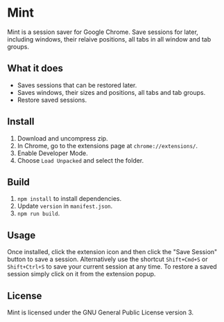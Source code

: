 # Mint

Mint is a session saver for Google Chrome. Save sessions for later, including windows, their relaive positions, all tabs in all window and tab groups.

## What it does

- Saves sessions that can be restored later.
- Saves windows, their sizes and positions, all tabs and tab groups.
- Restore saved sessions.

## Install

1. Download and uncompress zip.
2. In Chrome, go to the extensions page at `chrome://extensions/`.
3. Enable Developer Mode.
4. Choose `Load Unpacked` and select the folder.

## Build

1. `npm install` to install dependencies.
2. Update `version` in `manifest.json`.
3. `npm run build`.

## Usage

Once installed, click the extension icon and then click the "Save Session" button to save a session. Alternatively use the shortcut `Shift+Cmd+S` or `Shift+Ctrl+S` to save your current session at any time. To restore a saved session simply click on it from the extension popup.

## License

Mint is licensed under the GNU General Public License version 3.
